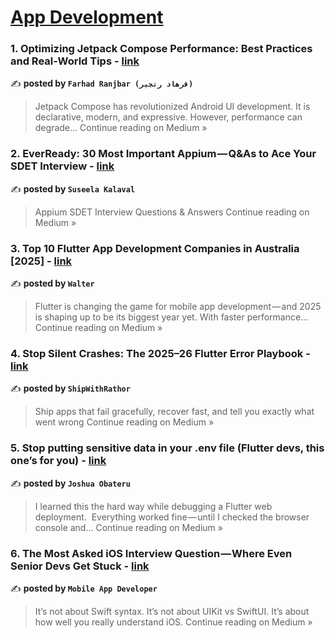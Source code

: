 
<h1><a href=https://medium.com/tag/mobile-app-development/recommended target="_blank" rel="noopener noreferrer">App Development</a></h1>
<h3>1.  Optimizing Jetpack Compose Performance: Best Practices and Real-World Tips - <a href="https://medium.com/@barbossa.fama.dev/optimizing-jetpack-compose-performance-best-practices-and-real-world-tips-83bdef0e5674?source=rss------mobile_app_development-5" target="_blank" rel="noopener noreferrer">link</a></h3>

✍️ **posted by `Farhad Ranjbar (فرهاد رنجبر)`**

<blockquote>Jetpack Compose has revolutionized Android UI development. It is declarative, modern, and expressive. However, performance can degrade…
Continue reading on Medium »</blockquote>

<h3>2. EverReady: 30 Most Important Appium — Q&As to Ace Your SDET Interview - <a href="https://medium.com/@suseela.qa19/everready-30-most-important-appium-q-as-to-ace-your-sdet-interview-a0b85ac777f3?source=rss------mobile_app_development-5" target="_blank" rel="noopener noreferrer">link</a></h3>

✍️ **posted by `Suseela Kalaval`**

<blockquote>Appium SDET Interview Questions & Answers
Continue reading on Medium »</blockquote>

<h3>3. Top 10 Flutter App Development Companies in Australia [2025] - <a href="https://medium.com/@kingwalter438/top-10-flutter-app-development-companies-in-australia-2025-5f3499543bcc?source=rss------mobile_app_development-5" target="_blank" rel="noopener noreferrer">link</a></h3>

✍️ **posted by `Walter`**

<blockquote>Flutter is changing the game for mobile app development — and 2025 is shaping up to be its biggest year yet. With faster performance…
Continue reading on Medium »</blockquote>

<h3>4. Stop Silent Crashes: The 2025–26 Flutter Error Playbook - <a href="https://medium.com/@garoono/stop-silent-crashes-the-2025-26-flutter-error-playbook-5f8226472bc3?source=rss------mobile_app_development-5" target="_blank" rel="noopener noreferrer">link</a></h3>

✍️ **posted by `ShipWithRathor`**

<blockquote>Ship apps that fail gracefully, recover fast, and tell you exactly what went wrong
Continue reading on Medium »</blockquote>

<h3>5. Stop putting sensitive data in your .env file (Flutter devs, this one’s for you) - <a href="https://medium.com/@obtjoshua/stop-putting-sensitive-data-in-your-env-file-flutter-devs-this-ones-for-you-3b5c34e32a50?source=rss------mobile_app_development-5" target="_blank" rel="noopener noreferrer">link</a></h3>

✍️ **posted by `Joshua Obateru`**

<blockquote>I learned this the hard way while debugging a Flutter web deployment.
 Everything worked fine — until I checked the browser console and…
Continue reading on Medium »</blockquote>

<h3>6. The Most Asked iOS Interview Question — Where Even Senior Devs Get Stuck - <a href="https://medium.com/@avula.koti.realpage/the-most-asked-ios-interview-question-where-even-senior-devs-get-stuck-2e3d17ad8f69?source=rss------mobile_app_development-5" target="_blank" rel="noopener noreferrer">link</a></h3>

✍️ **posted by `Mobile App Developer`**

<blockquote>It’s not about Swift syntax. It’s not about UIKit vs SwiftUI. It’s about how well you really understand iOS.
Continue reading on Medium »</blockquote>

